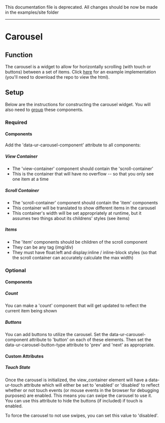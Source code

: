 This documentation file is deprecated. All changes should be now be made in the examples/site folder

---
# Carousel #

## Function ##

The carousel is a widget to allow for horizontally scrolling (with touch or buttons) between a set of items. Click [here](../../examples/carousel.html) for an example implementation (you'll need to download the repo to view the html).

## Setup ##

Below are the instructions for constructing the carousel widget. You will also need to [group](../model/grouping.md) these components.

### Required ###

#### Components ####

Add the 'data-ur-carousel-component' attribute to all components:

##### View Container #####
*  The 'view-container' component should contain the 'scroll-container'
*  This is the container that will have no overflow -- so that you only see one item at a time

##### Scroll Container #####
*  The 'scroll-container' component should contain the 'item' components
*  This container will be translated to show different items in the carousel
*  This container's width will be set appropriately at runtime, but it assumes two things about its childrens' styles (see items)

##### Items #####
*  The 'item' components should be children of the scroll component
*  They can be any tag (img/div)
*  They must have float:left and display:inline / inline-block styles (so that the scroll container can accurately calculate the max width)

### Optional ###

#### Components ####

##### Count #####

You can make a 'count' component that will get updated to reflect the current item being shown

##### Buttons #####

You can add buttons to utilize the carousel. Set the data-ur-carousel-component attribute to 'button' on each of these elements. Then set the data-ur-carousel-button-type attribute to 'prev' and 'next' as appropriate.

#### Custom Attributes ####

##### Touch State #####

<!-- is it view container? or the data-ur-set? it should probably be the latter -->

Once the carousel is initialized, the view_container element will have a data-ur-touch attribute which will either be set to 'enabled' or 'disabled' to reflect whether or not touch events (or mouse events in the browser for debugging purposes) are enabled. This means you can swipe the carousel to use it. You can use this attribute to hide the buttons (if included) if touch is enabled.

To force the carousel to not use swipes, you can set this value to 'disabled'.

